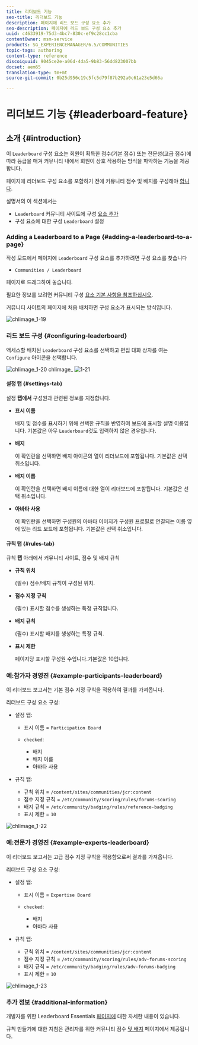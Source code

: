 ```yaml
---
title: 리더보드 기능
seo-title: 리더보드 기능
description: 페이지에 리드 보드 구성 요소 추가
seo-description: 페이지에 리드 보드 구성 요소 추가
uuid: c4633919-75d3-4bc7-830c-ef9c28cc1cba
contentOwner: msm-service
products: SG_EXPERIENCEMANAGER/6.5/COMMUNITIES
topic-tags: authoring
content-type: reference
discoiquuid: 9045ce2e-a06d-4da5-9b83-56dd823007bb
docset: aem65
translation-type: tm+mt
source-git-commit: 0b25d956c19c5fc5d79f87b292a0c61a23e5d66a

---
```



# 리더보드 기능 {#leaderboard-feature}

## 소개 {#introduction}

이 `Leaderboard` 구성 요소는 회원이 획득한 점수(기본 점수) 또는 전문성(고급 점수)에 따라 등급을 매겨 커뮤니티 내에서 회원이 상호 작용하는 방식을 파악하는 기능을 제공합니다.

페이지에 리더보드 구성 요소를 포함하기 전에 커뮤니티 점수 및 배지를 구성해야 [합니다](/help/communities/implementing-scoring.md).

설명서의 이 섹션에서는

* `Leaderboard` 커뮤니티 사이트에 구성 [요소 추가](/help/communities/overview.md#community-sites)
* 구성 요소에 대한 구성 `Leaderboard` 설정

### Adding a Leaderboard to a Page {#adding-a-leaderboard-to-a-page}

작성 모드에서 페이지에 `Leaderboard` 구성 요소를 추가하려면 구성 요소를 찾습니다

* `Communities / Leaderboard`

페이지로 드래그하여 놓습니다.

필요한 정보를 보려면 커뮤니티 구성 [요소 기본 사항을 참조하십시오](/help/communities/basics.md).

커뮤니티 사이트의 페이지에 처음 배치하면 구성 요소가 표시되는 방식입니다.

![chlimage_1-19](assets/chlimage_1-19.png)

### 리드 보드 구성 {#configuring-leaderboard}

액세스할 배치된 `Leaderboard` 구성 요소를 선택하고 편집 대화 상자를 여는 `Configure` 아이콘을 선택합니다.

![chlimage_1-20](assets/chlimage_1-20.png) chlimage_ ![1-21](assets/chlimage_1-21.png)

#### 설정 탭 {#settings-tab}

설정 **탭에서** 구성원과 관련된 정보를 지정합니다.

* **표시 이름**

   배지 및 점수를 표시하기 위해 선택한 규칙을 반영하여 보드에 표시할 설명 이름입니다.
기본값은 아무 `Leaderboard`것도 입력하지 않은 경우입니다.

* **배지**

   이 확인란을 선택하면 배지 아이콘의 열이 리더보드에 포함됩니다.
기본값은 선택 취소입니다.

* **배지 이름**

   이 확인란을 선택하면 배지 이름에 대한 열이 리더보드에 포함됩니다.
기본값은 선택 취소입니다.

* **아바타 사용**

   이 확인란을 선택하면 구성원의 아바타 이미지가 구성원 프로필로 연결되는 이름 옆에 있는 리드 보드에 포함됩니다.
기본값은 선택 취소입니다.

#### 규칙 탭 {#rules-tab}

규칙 **탭** 아래에서 커뮤니티 사이트, 점수 및 배지 규칙

* **규칙 위치**

   (필수) 점수/배지 규칙이 구성된 위치.

* **점수 지정 규칙**

   (필수) 표시할 점수를 생성하는 특정 규칙입니다.

* **배지 규칙**

   (필수) 표시할 배지를 생성하는 특정 규칙.

* **표시 제한**

   페이지당 표시할 구성원 수입니다.기본값은 10입니다.

### 예:참가자 경영진 {#example-participants-leaderboard}

이 리더보드 보고서는 기본 점수 지정 규칙을 적용하여 결과를 가져옵니다.

리더보드 구성 요소 구성:

* 설정 탭:

   * 표시 이름 = `Participation Board`
   * `checked`:

      * 배지
      * 배지 이름
      * 아바타 사용

* 규칙 탭:

   * 규칙 위치 = `/content/sites/communities/jcr:content`
   * 점수 지정 규칙 = `/etc/community/scoring/rules/forums-scoring`
   * 배지 규칙 = `/etc/community/badging/rules/reference-badging`
   * 표시 제한 = `10`

![chlimage_1-22](assets/chlimage_1-22.png)

### 예:전문가 경영진 {#example-experts-leaderboard}

이 리더보드 보고서는 고급 점수 지정 규칙을 적용함으로써 결과를 가져옵니다.

리더보드 구성 요소 구성:

* 설정 탭:

   * 표시 이름 = `Expertise Board`
   * `checked`:

      * 배지
      * 아바타 사용

* 규칙 탭:

   * 규칙 위치 = `/content/sites/communities/jcr:content`
   * 점수 지정 규칙 = `/etc/community/scoring/rules/adv-forums-scoring`
   * 배지 규칙 = `/etc/community/badging/rules/adv-forums-badging`
   * 표시 제한 = `10`

![chlimage_1-23](assets/chlimage_1-23.png)

### 추가 정보 {#additional-information}

개발자를 위한 Leaderboard Essentials [페이지에](/help/communities/leaderboard.md) 대한 자세한 내용이 있습니다.

규칙 만들기에 대한 지침은 관리자를 위한 커뮤니티 점수 [및 배지](/help/communities/implementing-scoring.md) 페이지에서 제공됩니다.
